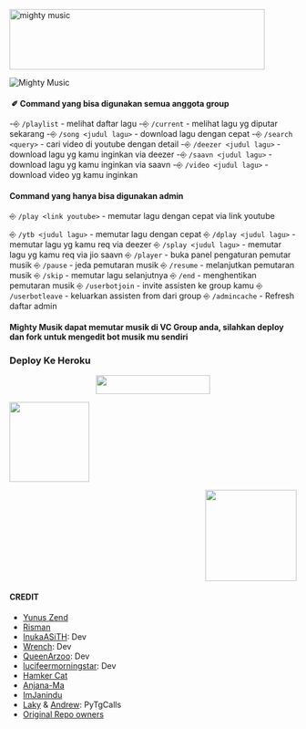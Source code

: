 <a href="https://cooltext.com"><img src="https://images.cooltext.com/5527057.gif" width="448" height="106" alt="mighty music" /></a>

![Mighty Music](https://telegra.ph/file/524dbb8894860143f7ed5.jpg)

####  ✐ Command yang bisa digunakan semua anggota group

-⎆ `/playlist` - melihat daftar lagu
-⎆ `/current` - melihat lagu yg diputar sekarang
-⎆ `/song <judul lagu>` - download lagu dengan cepat
-⎆ `/search <query>` - cari video di youtube dengan detail
-⎆ `/deezer <judul lagu>` - download lagu yg kamu inginkan via deezer
-⎆ `/saavn <judul lagu>` - download lagu yg kamu inginkan via saavn
-⎆ `/video <judul lagu>` - download video yg kamu inginkan

#### Command yang hanya bisa digunakan admin
⎆ `/play <link youtube>` - memutar lagu dengan cepat via link youtube

⎆ `/ytb <judul lagu>` - memutar lagu dengan cepat 
⎆ `/dplay <judul lagu>` - memutar lagu yg kamu req via deezer
⎆ `/splay <judul lagu>` - memutar lagu yg kamu req via jio saavn
⎆ `/player` - buka panel pengaturan pemutar musik
⎆ `/pause` - jeda pemutaran musik
⎆ `/resume` - melanjutkan pemutaran musik
⎆ `/skip` - memutar lagu selanjutnya
⎆ `/end` - menghentikan pemutaran musik
⎆ `/userbotjoin` - invite assisten ke group kamu
⎆ `/userbotleave` - keluarkan assisten from dari group
⎆ `/admincache` - Refresh daftar admin 

#### Mighty Musik dapat memutar musik di VC Group anda, silahkan deploy dan fork untuk mengedit bot musik mu sendiri

### **Deploy Ke Heroku</h4>**

<p align="center"><a href="https://heroku.com/deploy?template=https://github.com/Yunus-ZEND/Mighty-Music"> <img src="https://img.shields.io/badge/Click%20Untuk%20Deploy-black?style=flat&logo=heroku" width="200" height="32.45" /></a></p>

<p align="left"><a href="https://t.me/ZendYNS"><img src="https://img.shields.io/badge/My%20Contact%3F-click here-magenta?&style=flat-square?&logo=telegram" width=140px></a></p> <p align="right"><a href="https://t.me/KingUserbotSupport"><img src="https://img.shields.io/badge/Group%20Support%3F-click here-yellow?&style=flat-square?&logo=telegram" width=160px></a></p>

#### CREDIT
- [Yunus Zend](https://github.com/Yunus-ZEND)
- [Risman](https://github.com/mrismanaziz)
- [InukaASiTH](https://github.com/InukaAsith): Dev
- [Wrench](https://github.com/EverythingSuckz/): Dev
- [QueenArzoo](https://github.com/QueenArzoo): Dev
- [lucifeermorningstar](https://github.com/lucifeermorningstar): Dev
- [Hamker Cat](https://github.com/thehamkercat/)
- [Anjana-Ma](https://github.com/Anjana-Ma)
- [ImJanindu](https://github.com/ImJanindu)
- [Laky](https://github.com/Laky-64) & [Andrew](https://github.com/AndrewLaneX): PyTgCalls
- [Original Repo owners](https://github.com/suprojects/CallsMusic)
